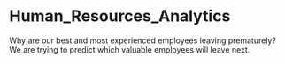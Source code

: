 # Human_Resources_Analytics
Why are our best and most experienced employees leaving prematurely? We are trying to predict which valuable employees will leave next.
